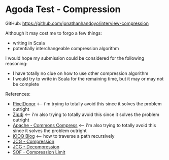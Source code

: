 Agoda Test - Compression
===

GitHub: https://github.com/jonathanhandoyo/interview-compression

Although it may cost me to forgo a few things:
- writing in Scala
- potentially interchangeable compression algorithm

I would hope my submission could be considered for the following reasoning:
- I have totally no clue on how to use other compression algorithm
- I would try to write in Scala for the remaining time, but it may or may not be complete
 
References:
- [PixelDonor](http://www.pixeldonor.com/2013/oct/12/concurrent-zip-compression-java-nio/) <-- i'm trying to totally avoid this since it solves the problem outright
- [Zip4j](http://www.lingala.net/zip4j/) <-- i'm also trying to totally avoid this since it solves the problem outright
- [Apache - Commons Compress](https://commons.apache.org/proper/commons-compress/examples.html) <-- i'm also trying to totally avoid this since it solves the problem outright
- [jOOQ Blog](https://blog.jooq.org/2014/01/24/java-8-friday-goodies-the-new-new-io-apis/) <-- how to traverse a path recursively
- [JCG - Compression](https://examples.javacodegeeks.com/core-java/util/zip/create-zip-file-from-directory-recursively-with-zipoutputstream/)
- [JCG - Decompression](https://examples.javacodegeeks.com/core-java/util/zip/zipinputstream/java-unzip-file-example/)
- [SOF - Compression Limit](http://stackoverflow.com/questions/11104889/how-to-create-java-zip-archives-with-a-max-file-size-limit)